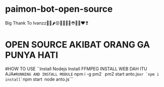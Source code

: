 # paimon-bot-open-source
Big Thank To Ivanzz🍎🍓🌶😡👹👺💃👠⛑🏓🎯❤❣

# OPEN SOURCE AKIBAT ORANG GA PUNYA HATI
#HOW TO USE
``Install Nodejs
Install FFMPEG
INSTALL WEB
DAH ITU AJA```
#RUNNING AND INSTALL MODULE
``` npm i -g pm2```
``` pm2 start anto.js```
or
`npm i install`
```npm start```
```node anto.js```
